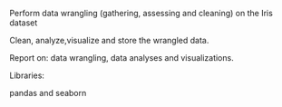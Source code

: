 Perform data wrangling (gathering, assessing and cleaning) on the Iris dataset

Clean, analyze,visualize and store the wrangled data.

Report on: data wrangling, data analyses and visualizations.

Libraries:

pandas and seaborn

